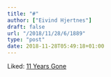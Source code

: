 ```yaml
---
title: "#"
author: ["Eivind Hjertnes"]
draft: false
url: "/2018/11/28/6/1889"
type: "post"
date: 2018-11-28T05:49:18+01:00
---
```


Liked: [11 Years
Gone](http://www.macdrifter.com/2018/11/11-years-gone.html)
